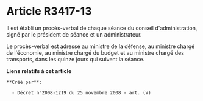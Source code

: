 # Article R3417-13

Il est établi un procès-verbal de chaque séance du conseil d'administration, signé par le président de séance et un
administrateur.

Le procès-verbal est adressé au ministre de la défense, au ministre chargé de l'économie, au ministre chargé du budget et au
ministre chargé des transports, dans les quinze jours qui suivent la séance.

**Liens relatifs à cet article**

	**Créé par**:

	  - Décret n°2008-1219 du 25 novembre 2008 - art. (V)
